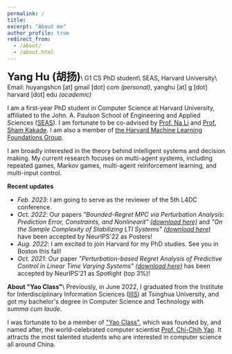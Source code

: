 ```yaml
---
permalink: /
title:
excerpt: "About me"
author_profile: true
redirect_from: 
  - /about/
  - /about.html
---
```


<b><font size=5>Yang Hu (胡扬)</font></b>\\
G1 CS PhD student\\
SEAS, Harvard University\\
Email: huyangshcn [at] gmail [dot] com *(personal)*,
       yanghu [at] g [dot] harvard [dot] edu *(academic)*

I am a first-year PhD student in Computer Science at Harvard University, affiliated to the John. A. Paulson School of Engineering and Applied Sciences ([SEAS](https://www.seas.harvard.edu/)). I am fortunate to be co-advised by [Prof. Na Li](https://nali.seas.harvard.edu/) and [Prof. Sham Kakade](https://sham.seas.harvard.edu/). I am also a member of [the Harvard Machine Learning Foundations Group](https://mlfoundations.org/).

I am broadly interested in the theory behind intelligent systems and decision making. My current research focuses on multi-agent systems, including repeated games, Markov games, multi-agent reinforcement learning, and multi-input control.

**Recent updates**
+ *Feb. 2023*: I am going to serve as the reviewer of the 5th L4DC conference.
+ *Oct. 2022*: Our papers *"Bounded-Regret MPC via Perturbation Analysis: Prediction Error, Constraints, and Nonlinearit"* [*(download here)*](https://arxiv.org/pdf/2210.12312.pdf) and *"On the Sample Complexity of Stabilizing LTI Systems"* [*(download here)*](https://arxiv.org/pdf/2202.07187.pdf) have been accepted by NeurIPS'22 as Posters!
+ *Aug. 2022*: I am excited to join Harvard for my PhD studies. See you in Boston this fall!
+ *Oct. 2021*: Our paper *"Perturbation-based Regret Analysis of Predictive Control in Linear Time Varying Systems"* [*(download here)*](https://arxiv.org/pdf/2106.10497.pdf) has been accepted by NeurIPS'21 as Spotlight (top 3%)!

**About "Yao Class"**\\
Previously, in June 2022, I graduated from the Institute for Interdisciplinary Information Sciences ([IIIS](https://iiis.tsinghua.edu.cn/en/about/)) at Tsinghua University, and got my bachelor's degree in Computer Science and Technology with *summa cum laude*.

I was fortunate to be a member of ["Yao Class"](https://iiis.tsinghua.edu.cn/en/yaoclass/), which was founded by, and named after, the world-celebrated computer scientist [Prof. Chi-Chih Yao](https://iiis.tsinghua.edu.cn/yao/). It attracts the most talented students who are interested in computer science all around China.